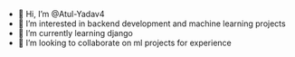 - 👋 Hi, I’m @Atul-Yadav4
- 👀 I’m interested in backend development and machine learning projects
- 🌱 I’m currently learning django 
- 💞️ I’m looking to collaborate on ml projects for experience

<!---
Atul-Yadav4/Atul-Yadav4 is a ✨ special ✨ repository because its `README.md` (this file) appears on your GitHub profile.
You can click the Preview link to take a look at your changes.
--->
